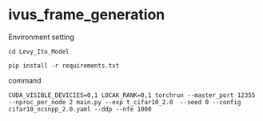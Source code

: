 # ivus_frame_generation

Environment setting 
```
cd Levy_Ito_Model
```
```
pip install -r requirements.txt
```


command
```
CUDA_VISIBLE_DEVICIES=0,1 LOCAK_RANK=0,1 torchrun --master_port 12355 --nproc_per_node 2 main.py --exp t_cifar10_2.0  --seed 0 --config cifar10_ncsnpp_2.0.yaml --ddp --nfe 1000  
```
